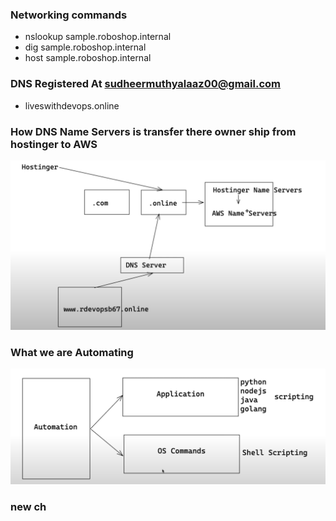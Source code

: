 ### Networking commands
- nslookup sample.roboshop.internal
- dig sample.roboshop.internal
- host sample.roboshop.internal 
### DNS Registered At sudheermuthyalaaz00@gmail.com
- liveswithdevops.online

### How DNS Name Servers is transfer there owner ship from hostinger to AWS
<p align="center">
  <img src="https://github.com/sudheermuthyala/RK/blob/main/i/2023-02-15-21-31-53.png" />
    </p>

### What we are Automating 

<p align="center">
  <img src="https://github.com/sudheermuthyala/RK/blob/main/i/2023-02-15-22-00-38.png" />
    </p>

### new ch

